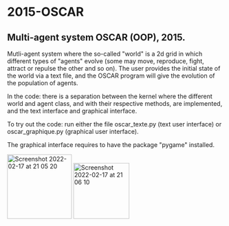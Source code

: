 # 2015-OSCAR
## Multi-agent system OSCAR (OOP), 2015.

Mutli-agent system where the so-called "world" is a 2d grid in which different types of "agents" evolve (some may move, reproduce, fight, attract or repulse the other and so on). 
The user provides the initial state of the world via a text file, and the OSCAR program will give the evolution of the population of agents. 

In the code: there is a separation between the kernel where the different world and agent class, and with their respective methods, are implemented, and the text interface and graphical interface.

To try out the code: run either the file oscar_texte.py (text user interface) or oscar_graphique.py (graphical user interface).

The graphical interface requires to have the package "pygame" installed.



<img width="150" alt="Screenshot 2022-02-17 at 21 05 20" src="https://user-images.githubusercontent.com/9342692/154564935-bf34344c-79fc-4e52-9e95-994f32df19d2.png"> <img width="130" alt="Screenshot 2022-02-17 at 21 06 10" src="https://user-images.githubusercontent.com/9342692/154565181-49b49c16-35dd-4548-b424-3fd194c2116f.png">
